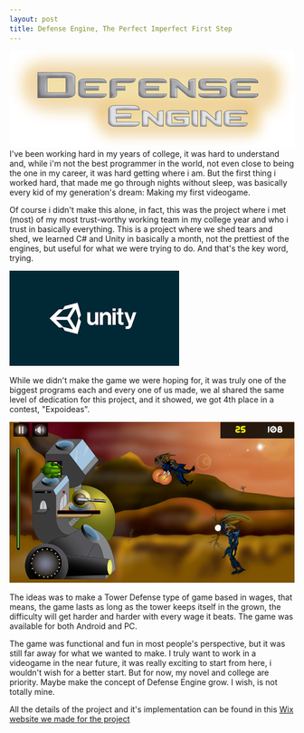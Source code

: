 ```yaml
---
layout: post
title: Defense Engine, The Perfect Imperfect First Step
---
```


![_config.yml](/images/Logo.png)                
I've been working hard in my years of college, it was hard to understand and, while i'm not the best programmer in the world, not even close to being the one in my career, it was hard getting where i am. But the first thing i worked hard, that made me go through nights without sleep, was basically every kid of my generation's dream: Making my first videogame.

Of course i didn't make this alone, in fact, this was the project where i met (most) of my most trust-worthy working team in my college year and who i trust in basically everything. This is a project where we shed tears and shed, we learned C# and Unity in basically a month, not the prettiest of the engines, but useful for what we were trying to do. And that's the key word, trying.

![_config.yml](/images/Unity.png)

While we didn't make the game we were hoping for, it was truly one of the biggest programs each and every one of us made, we al shared the same level of dedication for this project, and it showed, we got 4th place in a contest, "Expoideas".

![_config.yml](/images/DE2.png)

The ideas was to make a Tower Defense type of game based in wages, that means, the game lasts as long as the tower keeps itself in the grown, the difficulty will get harder and harder with every wage it beats. The game was available for both Android and PC.

The game was functional and fun in most people's perspective, but it was still far away for what we wanted to make. I truly want to work in a videogame in the near future, it was really exciting to start from here, i wouldn't wish for a better start. But for now, my novel and college are priority. Maybe make the concept of Defense Engine grow. I wish, is not totally mine.

All the details of the project and it's implementation can be found in this [Wix website we made for the project](http://defenseengine.wixsite.com/defense-engine)